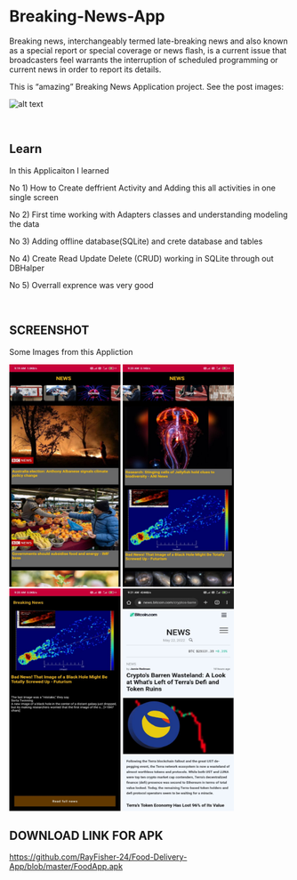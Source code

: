 # Breaking-News-App
Breaking news, interchangeably termed late-breaking news and also known as a special report or special coverage or news flash, is a current issue that broadcasters feel warrants the interruption of scheduled programming or current news in order to report its details.


This is “amazing” Breaking News Application project. See the post images: 

![alt text](https://miro.medium.com/max/1400/1*G2qGHJgMO4C3Meszv6Xqvg.png)


<br>

## Learn
In this Applicaiton I learned

No 1) How to Create deffrient Activity and Adding this all activities in one single screen

No 2) First time working with Adapters classes and understanding modeling the data

No 3) Adding offline database(SQLite) and crete database and tables

No 4) Create Read Update Delete (CRUD) working in SQLite through out DBHalper

No 5) Overrall exprence was very good

<br>

## SCREENSHOT
Some Images from this Appliction

<img src="https://github.com/RayFisher-24/Breaking-News-App/blob/master/screenshot/Main%20Page.jpg" width="200" height="400" />  <img src="https://github.com/RayFisher-24/Breaking-News-App/blob/master/screenshot/Category%20Page.jpg" width="200" height="400" />
<img src="https://github.com/RayFisher-24/Breaking-News-App/blob/master/screenshot/News%20Page.jpg" width="200" height="400" />
<img src="https://github.com/RayFisher-24/Breaking-News-App/blob/master/screenshot/Actual%20News%20Page.jpg" width="200" height="400" />

## DOWNLOAD LINK FOR APK

https://github.com/RayFisher-24/Food-Delivery-App/blob/master/FoodApp.apk
